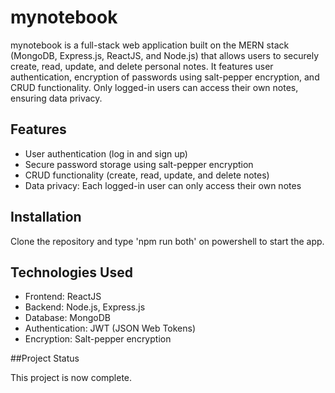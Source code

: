# mynotebook

mynotebook is a full-stack web application built on the MERN stack (MongoDB, Express.js, ReactJS, and Node.js) that allows users to securely create, read, update, and delete personal notes. It features user authentication, encryption of passwords using salt-pepper encryption, and CRUD functionality. Only logged-in users can access their own notes, ensuring data privacy.

## Features

- User authentication (log in and sign up)
- Secure password storage using salt-pepper encryption
- CRUD functionality (create, read, update, and delete notes)
- Data privacy: Each logged-in user can only access their own notes

## Installation

Clone the repository and type 'npm run both' on powershell to start the app.

## Technologies Used

- Frontend: ReactJS
- Backend: Node.js, Express.js
- Database: MongoDB
- Authentication: JWT (JSON Web Tokens)
- Encryption: Salt-pepper encryption

##Project Status

This project is now complete.




